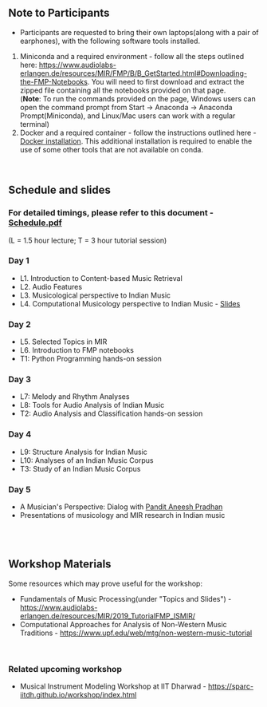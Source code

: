 <!--
### Expected background
Participants are expected to have a strong background (3+ years of undergraduate curriculum) in two or more of the following: programming, signal processing, music. Researchers and musicians with an interest in technology are welcome.  

**Space is limited. Please fill out the pre-registration form if interested, and we will get back to you with further instructions by September 15.**  
Link to the form: <a href="https://forms.gle/dLoJbC3Ljc5vBhgp8">https://forms.gle/dLoJbC3Ljc5vBhgp8</a>  -->

## Note to Participants
* Participants are requested to bring their own laptops(along with a pair of earphones), with the following software tools installed.
1. Miniconda and a required environment - follow all the steps outlined here: <a href="https://www.audiolabs-erlangen.de/resources/MIR/FMP/B/B_GetStarted.html#Downloading-the-FMP-Notebooks">https://www.audiolabs-erlangen.de/resources/MIR/FMP/B/B_GetStarted.html#Downloading-the-FMP-Notebooks</a>. You will need to first download and extract the zipped file containing all the notebooks provided on that page.<br/>
(**Note**: To run the commands provided on the page, Windows users can open the command prompt from Start -> Anaconda -> Anaconda Prompt(Miniconda), and Linux/Mac users can work with a regular terminal)
2. Docker and a required container - follow the instructions outlined here - [Docker installation](docker_instr.md). This additional installation is required to enable the use of some other tools that are not available on conda.
<br/>


## Schedule and slides
### For detailed timings, please refer to this document - [Schedule.pdf](Schedule_full.pdf)
(L = 1.5 hour lecture;  T = 3 hour tutorial session)

### Day 1
* L1. Introduction to Content-based Music Retrieval 
* L2. Audio Features 
* L3. Musicological perspective to Indian Music 
* L4. Computational Musicology perspective to Indian Music - [Slides](slides/1-Computational-Musicology-and-Indian-Music.pdf.pdf)

### Day 2
* L5. Selected Topics in MIR 
* L6. Introduction to FMP notebooks
* T1: Python Programming hands-on session

### Day 3
* L7: Melody and Rhythm Analyses
* L8: Tools for Audio Analysis of Indian Music  
* T2: Audio Analysis and Classification hands-on session

### Day 4
* L9: Structure Analysis for Indian Music
* L10: Analyses of an Indian Music Corpus 
* T3: Study of an Indian Music Corpus
 
### Day 5
* A Musician's Perspective: Dialog with <a href="https://aneeshpradhan.com/">Pandit Aneesh Pradhan</a>
* Presentations of musicology and MIR research in Indian music
<!--* Hindustani classical music concert-->
<br/><br/>

## Workshop Materials
Some resources which may prove useful for the workshop:
* Fundamentals of Music Processing(under "Topics and Slides") - <a href="https://www.audiolabs-erlangen.de/resources/MIR/2019_TutorialFMP_ISMIR/">https://www.audiolabs-erlangen.de/resources/MIR/2019_TutorialFMP_ISMIR/</a>
* Computational Approaches for Analysis of Non-Western Music Traditions - <a href="https://www.upf.edu/web/mtg/non-western-music-tutorial">https://www.upf.edu/web/mtg/non-western-music-tutorial</a>

<br/>

### Related upcoming workshop
* Musical Instrument Modeling Workshop at IIT Dharwad - <a href="https://sparc-iitdh.github.io/workshop/index.html">https://sparc-iitdh.github.io/workshop/index.html</a>
